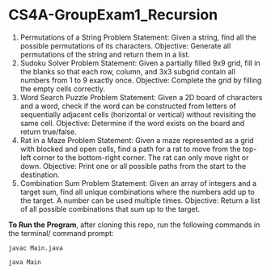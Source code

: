 # CS4A-GroupExam1_Recursion

1. Permutations of a String
Problem Statement: Given a string, find all the possible permutations of its characters.
Objective: Generate all permutations of the string and return them in a list.
2. Sudoku Solver
Problem Statement: Given a partially filled 9x9 grid, fill in the blanks so that each row, column, and 3x3 subgrid contain all numbers from 1 to 9 exactly once.
Objective: Complete the grid by filling the empty cells correctly.
3. Word Search Puzzle
Problem Statement: Given a 2D board of characters and a word, check if the word can be constructed from letters of sequentially adjacent cells (horizontal or vertical) without revisiting the same cell.
Objective: Determine if the word exists on the board and return true/false.
4. Rat in a Maze
Problem Statement: Given a maze represented as a grid with blocked and open cells, find a path for a rat to move from the top-left corner to the bottom-right corner. The rat can only move right or down.
Objective: Print one or all possible paths from the start to the destination.
5. Combination Sum
Problem Statement: Given an array of integers and a target sum, find all unique combinations where the numbers add up to the target. A number can be used multiple times.
Objective: Return a list of all possible combinations that sum up to the target.

**To Run the Program**, after cloning this repo, run the following commands in the terminal/ command prompt:

`javac Main.java`

`java Main`
